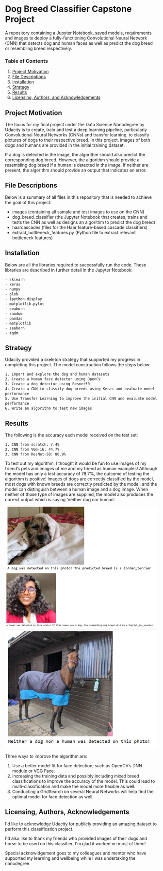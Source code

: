 [//]: # (Image References)

[image1]: ./images/sample_dog_output.png "Sample Output"
[image2]: ./images/vgg16_model.png "VGG-16 Model Keras Layers"
[image3]: ./images/vgg16_model_draw.png "VGG16 Model Figure"


# Dog Breed Classifier Capstone Project
A repository containing a Jupyter Notebook, saved models, requirements and images to deploy a fully-functioning Convolutional Neural Network (CNN) that detects dog and human faces as well as predict the dog breed or resembling breed respectively. 

### Table of Contents

1. [Project Motivation](#motivation)
2. [File Descriptions](#files)
3. [Installation](#installation)
4. [Strategy](#strategy)
5. [Results](#results)
6. [Licensing, Authors, and Acknowledgements](#licensing)

## Project Motivation<a name="motivation"></a>

The focus for my final project under the Data Science Nanodegree by Udacity is to create, train and test a deep learning pipeline, particularly Convolutional Neural Networks (CNNs) and transfer learning, to classify pictures of dogs to their respective breed. In this project, images of both dogs and humans are provided in the initial training dataset. 

If a dog is detected in the image, the algorithm should also predict the corresponding dog breed. However, the algorithm should provide a resembling dog breed if a human is detected in the image. If neither are present, the algorithm should provide an output that indicates an error. 


## File Descriptions <a name="files"></a>
Below is a summary of all files in this repository that is needed to achieve the goal of this project:
- images (containing all sample and test images to use on the CNN)
- dog_breed_classifier (the Jupyter Notebook that creates, trains and tests the CNN as well as designs an algorithm to predict the dog breed)
- haarcascades (files for the Haar feature-based cascade classifiers)
- extract_bottleneck_features.py (Python file to extract relevant bottleneck features)

## Installation <a name="installation"></a>

Below are all the libraries required to successfully run the code. These libraries are described in further detail in the Jupyter Notebook:

	- sklearn
	- keras
	- numpy
	- glob
	- Ipython.display
	- matplotlib.pylot
	- seaborn
	- random
	- pandas
	- matplotlib
	- seaborn
	- tqdm

## Strategy <a name="strategy"></a>

Udacity provided a skeleton strategy that supported my progress in completing this project. The model construction follows the steps below:

	1. Import and explore the dog and human datasets
	2. Create a human face detector using OpenCV
	3. Create a dog detector using Resnet50
	4. Create a CNN to classify dog breeds using Keras and evaluate model performance
	5. Use Transfer Learning to improve the initial CNN and evaluate model performance
	6. Write an algorithm to test new images
	

## Results<a name="results"></a>
The following is the accuracy each model received on the test set: 

	1. CNN from scratch: 7.4%
	2. CNN from VGG-16: 44.7%
	3. CNN from ResNet-50: 80.9%
	
To test out my algorithm, I thought it would be fun to use images of my friend’s pets and images of me and my friend as human examples! Although the model has only a test accuracy of 78.7%, the outcome of testing the algorithm is positive! Images of dogs are correctly classified by the model, most dogs with known breeds are correctly predicted by the model, and the model can distinguish between a human image and a dog image. When neither of those type of images are supplied, the model also produces the correct output which is saying ‘neither dog nor human’.

![alt text](https://github.com/MitraG/Dog-Breed-Classifier-Capstone-Project/blob/main/images/result_1.jpg)
![alt text](https://github.com/MitraG/Dog-Breed-Classifier-Capstone-Project/blob/main/images/result_2.jpg)
![alt text](https://github.com/MitraG/Dog-Breed-Classifier-Capstone-Project/blob/main/images/result_3.jpg)

Three ways to improve the algorithm are:

1. Use a better model fit for face detection; such as OpenCV’s DNN module or VGG Face.
2. Increasing the training data and possibly including mixed breed classifications to improve the accuracy of the model. This could lead to multi-classification and make the model more flexible as well.
3. Conducting a GridSearch on several Neural Networks will help find the optimal model for face detection as well.

## Licensing, Authors, Acknowledgements<a name="licensing"></a>
I'd like to acknowledge Udacity for publicly providing an amazing dataset to perform this classification project. 

I'd also like to thank my friends who provided images of their dogs and horse to be used on this classifier, I'm glad it worked on most of them!

Special acknowldgement goes to my colleagues and mentor who have supported my learning and wellbeing while I was undertaking the nanodegree.
